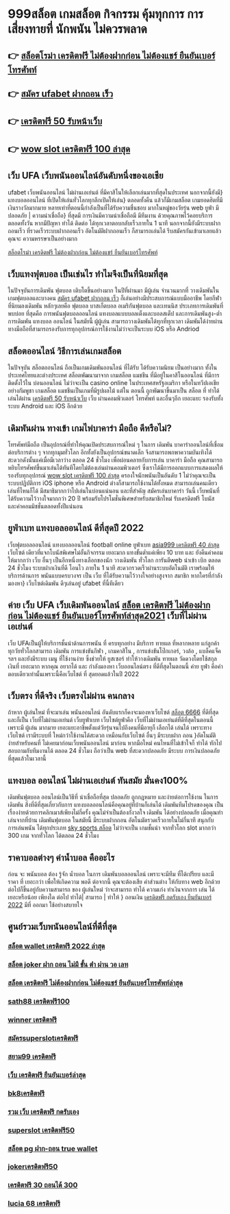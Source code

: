 # 999สล็อต  เกมสล็อต กิจกรรม   คุ้มทุกการ การเสี่ยงทายที่ นักพนัน ไม่ควรพลาด

## 👉 [สล็อตโรม่า เครดิตฟรี ไม่ต้องฝากก่อน ไม่ต้องแชร์ ยืนยันเบอร์โทรศัพท์](https://www.ufaeat.com/regis-ufabet-master-free/)
## 👉 [สมัคร ufabet ฝากถอน เร็ว](https://www.ufaeat.com/)
## 👉 [เครดิตฟรี 50 รับหน้าเว็บ](https://www.ufaeat.com/register/)
## 👉 [wow slot เครดิตฟรี 100 ล่าสุด](https://www.ufaeat.com/register/)

## เว็บ UFA เว็บพนันออนไลน์อันดับหนึ่งของเอเชีย

 ufabet   เว็บพนันออนไลน์ ไม่ผ่านเอเย่นต์ ที่มีคาสิโนให้เลือกเล่นมากที่สุดในประเทศ นอกจากนี้ยังมี} แทงบอลออนไลน์  ที่เปิดให้เล่นทั่วโลกทุกลีกเปิดให้เล่น} ตลอดทั้งคืน แล้วก็มีเกมสล็อต  เกมยอดฮิตที่มีเงินรางวัลมากมาย หลายเท่าที่ตอนนี้กำลังเป็นที่ได้รับความชื่นชอบ มากในหมู่ของวัยรุ่น  web  ยูฟ่า มีปลอดภัย | ความน่าเชื่อถือ} ที่สุดมี การเงินมีความน่าเชื่อถือมี มีทีมงาน  ด้วยคุณภาพไว้คอยบริการ  ตลอดทั้งวัน  หากมีปัญหา ทำได้ ติดต่อ ได้ทุกเวลาตอบกลับเร็วภายใน 1 นาที นอกจากนี้ยังมีระบบฝากถอนเร็ว ที่รวดเร็วระบบฝากถอนเร็ว อัตโนมัติฝากถอนเร็ว ก็สามารถเล่นได้ รีบสมัครกันเข้ามาเลยแล้วคุณจะ ความหรรษาเป็นอย่างมาก

 [สล็อตโรม่า เครดิตฟรี ไม่ต้องฝากก่อน ไม่ต้องแชร์ ยืนยันเบอร์โทรศัพท์](https://www.ufaeat.com/)

##  เว็บแทงฟุตบอล  เป็นเช่นไร ทำไมจึงเป็นที่นิยมที่สุด

ในปัจจุบันการเดิมพัน ฟุตบอล เติบโตขึ้นอย่างมาก ในปีที่ผ่านมา มีผู้เล่น จำนวนมากที่ วางเดิมพันในเกมฟุตบอลและบางคน [สมัคร ufabet ฝากถอน เร็ว](https://www.ufaeat.com/register/) ก็เล่นอย่างมีประสบการณ์แบบมืออาชีพ โดยกีฬาที่นิยมลงเดิมพัน หลักๆเลยคือ ฟุตบอล บาสเก็ตบอล อเมริกันฟุตบอล และเทนนิส ประเภทการเดิมพันที่พบบ่อย ที่สุดคือ  การพนันฟุตบอลออนไลน์  แทงบอลแบบบอลเต็งและบอลสเต็ป และการเดิมพันสูง-ต่ำการเดิมพัน  แทงบอล ออนไลน์ ในสมัยนี้  ผู้ผู้เล่น สามารถวางเดิมพันได้ทุกที่ทุกเวลา เดิมพันได้ง่ายผ่านทางมือถือที่สามารถรองรับการทุกอุปกรณ์การใช้งานไม่ว่าจะเป็นระบบ iOS หรือ Andriod

## สล็อตออนไลน์ วิธีการเล่นเกมสล็อต

ในปัจจุบัน สล็อตออนไลน์ ถือเป็นเกมเดิมพันออนไลน์  ที่ได้รับ  ได้รับความนิยม เป็นอย่างมาก ทั้งในประเทศไทยและต่างประเทศ สล็อตพัฒนามาจาก  เกมสล็อต แมชชีน ที่มีอยู่ในคาสิโนออนไลน์   ที่มีการติดตั้งไว้ใน บ่อนออนไลน์ ไม่ว่าจะเป็น casino online   ในประเทศสหรัฐอเมริกา หรือในทวีปเอเชียอย่างกัมพูชา  เกมสล็อต แมชชีนเป็นเกมที่มีรูปผลไม้ แต่ใน ตอนนี้  ถูกพัฒนาขึ้นมาเป็น  สล็อต ที่ ทำได้ เล่นได้ผ่าน  [เครดิตฟรี 50 รับหน้าเว็บ](https://www.ufaeat.com/register/) เว็บ ผ่านคอมพิวเตอร์ โทรศัพท์  และอื่นๆอีก เยอะแยะ รองรับทั้งระบบ Android และ iOS อีกด้วย

## เดิมพันผ่าน ทางเข้า เกมไพ่บาคาร่า มือถือ  ดีหรือไม่?

 โทรศัพท์มือถือ  เป็นอุปกรณ์ที่ทำให้คุณเปิดประสบการณ์ใหม่ ๆ ในการ  เดิมพัน  บาคาร่าออนไลน์ที่เชื่อมต่อบริการต่าง ๆ จากทุกมุมทั่วโลก อีกทั้งยังเป็นอุปกรณ์ขนาดเล็ก จึงสามารถพกพาความบันเทิงได้สะดวกดังนั้นแค่เมื่อมีเวลาว่าง  ตลอด 24 ชั่วโมง  เพื่อผ่อนคลายกับการเล่น บาคาร่า มือถือ คุณสามารถหยิบโทรศัพท์ขึ้นมาเล่นได้ทันทีโดยไม่ต้องเล่นผ่านคอมพิวเตอร์ ซึ่งเราได้มีการออกแบบการแสดงผลให้รองรับทุกอุปกรณ์ [wow slot เครดิตฟรี 100 ล่าสุด](https://www.ufaeat.com/ufabet-master-login/)  ครองใจนักพนันเป็นอันดับ 1  ไม่ว่าคุณจะเป็นระบบปฏิบัติการ iOS iphone หรือ Android ต่างก็สามารถใช้งานได้ทั้งหมด สามารถเล่นคนเดียว เล่นที่ไหนก็ได้ มีสมาธิมากกว่าไปเล่นในบ่อนแน่นอน และที่สำคัญ สมัครเล่นบาคาร่า วันนี้ เว็บพนันที่ได้รับความไว้วางใจมากกว่า 20 ปี พร้อมรับโปรโมชั่นพิเศษสำหรับสมาชิกใหม่ รับเครดิตฟรี โบนัส และค่าคอมมิชชั่นตลอดทั้งปีแน่นอน


## ยูฟ่าเบท  แทงบอลออนไลน์   ดีที่สุดปี 2022

เว็บฟุตบอลออนไลน์ แทงบอลออนไลน์ football online  ยูฟ่าเบท   [asia999 เครดิตฟรี 40 ล่าสุด](https://www.ufaeat.com/ทางเข้ายูฟ่าเบท-ufabet/)  เว็บไซต์ เดียวที่แจกโบนัสพิเศษไม่อั้นกิจกรรม  เยอะมาก แทงขั้นต่ำแค่เพียง 10 บาท และ ยังคืนค่าคอมให้มากกว่า เว็บ อื่นๆ เป็นอีกหนึ่งทางเลือกของนัก วางเดิมพัน ทั่วโลก การันตีweb  นำเข้า   เบิก   ตลอด 24 ชั่วโมง   ระบบฝากเงินที่ดี โอนไว ภายใน 1 นาที สะดวกรวดเร็วผ่านระบบอัตโนมัติ เราพร้อมให้บริการด้านการ พนันแบบครบวงจร เป็น เว็บ ที่ได้รับความไว้วางใจอย่างสูงจาก สมาชิก   หากใครที่กำลังมองหา} เว็บไซต์เดิมพัน ดีๆเล่นอยู่  ufabet  ที่นี้ทีเดียว


## ค่าย เว็บ UFA เว็บเดิมพันออนไลน์  [สล็อต เครดิตฟรี ไม่ต้องฝากก่อน ไม่ต้องแชร์ ยืนยันเบอร์โทรศัพท์ล่าสุด2021](https://www.ufaeat.com/ufabet-master-login/) เว็บที่ไม่ผ่านเอเย่นต์

เว็บ UFAเป็นผู้ให้บริการชั้นนำด้านการพนัน ที่ ครบทุกอย่าง มีบริการ ทายผล ที่หลากหลาย แก่ลูกค้า  ทุกวัยทั่วโลกสามารถ  เดิมพัน การแข่งขันกีฬา , เกมคาสิโน , การแข่งขันโป๊กเกอร์,  วงล้อ , แบล็คแจ็ค  ฯลฯ และยังมีระบบ เมนู ที่ใช้งานง่าย ซึ่งช่วยให้ ยูสเซอร์   ทำให้วางเดิมพัน ทายผล วัดดวงโดยใช้สกุลเงินที่ เยอะมาก หากคุณ  อยากได้  และ กำลังมองหา   เว็บออนไลน์ตรง  ที่ดีที่สุดในตอนนี้ ค่าย  ยูฟ่า คือคำตอบเดียวเท่านั้นเพราะนี้คือเว็บไชต์ ที่  สุดยอดแล้วในปี 2022


## เว็บตรง  ที่ดีจริง เว็บตรงไม่ผ่าน คนกลาง 

ถ้าหาก ผู้เล่นใหม่ ที่จะมาเล่น พนันออนไลน์  อันดับแรกก็คงจะมองหาเว็บไซต์ [สล็อต 6666](https://www.ufaeat.com/regis-ufabet-master-free/) ที่ดีที่สุดและก็เป็น เว็บที่ไม่ผ่านเอเย่นต์  เว็บยูฟ่าเบท เว็บไซต์ยูฟ่าคือ เว็บที่ไม่ผ่านเอเย่นต์ที่ดีที่สุดในตอนนี้เพราะมี ผู้เล่น มากมาย  เยอะแยะอาชีพตั้งแต่วัยรุ่นจนไปถึงคนที่มีอายุก็ เลือกได้ เล่นได้ เพราะทางเว็บไซต์ เรามีระบบที่ ใหม่กว่าใช้งานได้สะดวก เหมือนกับเว็บไซต์ อื่นๆ มีระบบฝาก  ถอน }อัตโนมัติ ง่ายสำหรับคนที่ ไม่เคยมาก่อนเว็บพนันออนไลน์ มาก่อน หากมือใหม่ คนไหนที่ไม่เข้าใจก็ ทำได้ ทักไปสอบถามกับทีมงานได้ ตลอด 24 ชั่วโมง  ถือว่าเป็น web ที่สะดวกปลอดภัย มีระบบ การเงินปลอดภัยที่สุดแล้วในเวลานี้ 


## แทงบอล ออนไลน์ ไม่ผ่านเอเย่นต์  ทันสมัย มั่นคง100%

 เดิมพันฟุตบอล ออนไลน์เป็นวิธีที่ น่าเชื่อถือที่สุด ปลอดภัย ถูกกฎหมาย และง่ายต่อการใช้งาน ในการเดิมพัน สิ่งที่ดีที่สุดเกี่ยวกับการ แทงบอลออนไลน์คือคุณอยู่ที่บ้านก็เล่นได้ เดิมพันทีมโปรดของคุณ เป็นเรื่องง่ายด้วยการคลิกเมาส์เพียงไม่กี่ครั้ง คุณไม่จำเป็นต้องกังวลใจ เดิมพัน ได้อย่างปลอดภัย เมื่อคุณทำเล่นจากที่บ้าน เดิมพันฟุตบอล  ในสมัยนี้  มีระบบฝากถอน อัตโนมัตรวดเร็วถายในไม่กี่นาที  สนุกกับ การเล่นพนัน ได้ทุกประเภท [sky sports สล็อต](https://www.ufaeat.com/credit-free-50/) ไม่ว่าจะเป็น  เกมชั้นนำ  จากทั่วโลก slot มากกว่า 300 เกม จากทั่วโลก ได้ตลอด 24 ชั่วโมง


## ราคาบอลต่างๆ ค่าน้ำบอล คืออะไร

ก่อน จะ พนันบอล ต้อง  รู้จัก   น้ำบอล  ในการ เดิมพันบอลออนไลน์ เพราะจะมีทีม ที่ได้เปรียบ และมีราคา ที่ เยอะกว่า เพื่อให้เกิดความ พอดี  ต่อจากนี้ คุณจะต้องเสีย  ค่าส่วนต่าง ให้กับทาง  web  อีกด้วย ต่อไปก็ขึ้นอยู่กับความสามารถ  ของ ผู้เล่นใหม่  ว่าจะสามารถ ทำได้ ความเก่ง ทำเงินจากการ เล่น ได้ เยอะหรือน้อย เพียงใด  ต่อไป  ทำได้| สามารถ | ทำให้ } ถอนเงิน   [เครดิตฟรี กดรับเอง ยืนยันเบอร์ 2022](https://www.ufaeat.com/credit-free-50/) มีที่  ออกมา  ใช้อย่างสบายใจ

## ศูนย์รวมเว็บพนันออนไลน์ที่ดีที่สุด

### [สล็อต wallet เครดิตฟรี 2022 ล่าสุด](https://atom.io/themes/ทางเข้า%20ufabet%20ใหม่ล่าสุด%20สล็อต%20betflik%20008%20สล็อต%20สมัครฟรี%20ฟรีเครดิต%20100%)
### [สล็อต joker ฝาก ถอน ไม่มี ขั้น ต่ํา ผ่าน วอ เลท](https://atom.io/themes/ทางเข้า%20ufabet%20ใหม่ล่าสุด%20joker%20สล็อต888%20008%20สล็อต%20สมัครฟรี%20ฟรีเครดิต%20100%)
### [สล็อต เครดิตฟรี ไม่ต้องฝากก่อน ไม่ต้องแชร์ ยืนยันเบอร์โทรศัพท์ล่าสุด](https://atom.io/themes/ทางเข้า%20ufabet%20ใหม่ล่าสุด%20ยิงปลา%20เครดิตฟรี%20100%20ไม่ต้องฝาก%20008%20สล็อต%20สมัครฟรี%20ฟรีเครดิต%20100%)
### [sath88 เครดิตฟรี100](https://atom.io/themes/ทางเข้า%20ufabet%20ใหม่ล่าสุด%20ตาราง%20ช่วงเวลา%20สล็อต%20แตก%20008%20สล็อต%20สมัครฟรี%20ฟรีเครดิต%20100%)
### [winner เครดิตฟรี](https://atom.io/themes/ทางเข้า%20ufabet%20ใหม่ล่าสุด%20รวม%20โปร%20สล็อต%20pg%20ล่าสุด%20008%20สล็อต%20สมัครฟรี%20ฟรีเครดิต%20100%)
### [สมัครsuperslotเครดิตฟรี](https://atom.io/themes/ทางเข้า%20ufabet%20ใหม่ล่าสุด%20สล็อต%20โปร%20ทุนน้อย%2010รับ100%20008%20สล็อต%20สมัครฟรี%20ฟรีเครดิต%20100%)
### [สยาม99 เครดิตฟรี](https://atom.io/themes/ทางเข้า%20ufabet%20ใหม่ล่าสุด%20b2y%20เครดิตฟรี%20008%20สล็อต%20สมัครฟรี%20ฟรีเครดิต%20100%)
### [เว็บ เครดิตฟรี ยืนยันเบอร์ล่าสุด](https://atom.io/themes/ทางเข้า%20ufabet%20ใหม่ล่าสุด%20998สล็อต%20008%20สล็อต%20สมัครฟรี%20ฟรีเครดิต%20100%)
### [bk8เครดิตฟรี](https://atom.io/themes/ทางเข้า%20ufabet%20ใหม่ล่าสุด%20เครดิตฟรี%2030%20ทำยอด%20300%20ถอน%20150%20008%20สล็อต%20สมัครฟรี%20ฟรีเครดิต%20100%)
### [รวม เว็บ เครดิตฟรี กดรับเอง](https://atom.io/themes/ทางเข้า%20ufabet%20ใหม่ล่าสุด%20สล็อต%20เว็บ%20แท้%20008%20สล็อต%20สมัครฟรี%20ฟรีเครดิต%20100%)
### [superslot เครดิตฟรี50](https://atom.io/themes/ทางเข้า%20ufabet%20ใหม่ล่าสุด%20สล็อต%20เครดิตฟรี%2050%20ไม่ต้องแชร์%202022%20008%20สล็อต%20สมัครฟรี%20ฟรีเครดิต%20100%)
### [สล็อต pg ฝาก-ถอน true wallet](https://atom.io/themes/ทางเข้า%20ufabet%20ใหม่ล่าสุด%20สล็อตpgทดลองเล่นฟรี%20008%20สล็อต%20สมัครฟรี%20ฟรีเครดิต%20100%)
### [jokerเครดิตฟรี50](https://atom.io/themes/ทางเข้า%20ufabet%20ใหม่ล่าสุด%20wm55%20เครดิตฟรี%20ไม่ต้องฝาก%20008%20สล็อต%20สมัครฟรี%20ฟรีเครดิต%20100%)
### [เครดิตฟรี 30 ถอนได้ 300](https://atom.io/themes/ทางเข้า%20ufabet%20ใหม่ล่าสุด%20october%20เครดิตฟรี%20008%20สล็อต%20สมัครฟรี%20ฟรีเครดิต%20100%)
### [lucia 68 เครดิตฟรี](https://atom.io/themes/ทางเข้า%20ufabet%20ใหม่ล่าสุด%20ทดลองเล่น%20สล็อต%20008%20สล็อต%20สมัครฟรี%20ฟรีเครดิต%20100%)